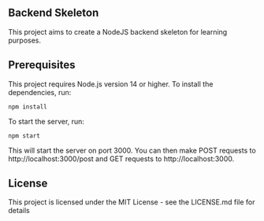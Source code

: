 ## Backend Skeleton

This project aims to create a NodeJS backend skeleton for learning purposes.

## Prerequisites

This project requires Node.js version 14 or higher.
To install the dependencies, run:

```
npm install
```

To start the server, run:

```
npm start
```

This will start the server on port 3000. You can then make POST requests to http://localhost:3000/post and GET requests to http://localhost:3000.

## License
This project is licensed under the MIT License - see the LICENSE.md file for details